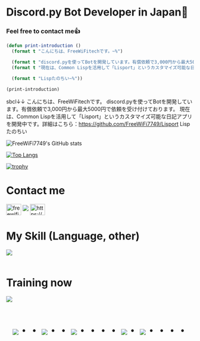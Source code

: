 # Discord.py Bot Developer in Japan👋
### Feel free to contact me👍

```lisp
(defun print-introduction ()
  (format t "こんにちは、FreeWiFitechです。~%")

  (format t "discord.pyを使ってBotを開発しています。有償依頼で3,000円から最大5000円で依頼を受け付けております。~%")
  (format t "現在は、Common Lispを活用して「Lisport」というカスタマイズ可能な日記アプリを開発中です。詳細はこちら：https://github.com/FreeWiFi7749/Lisport~%")

  (format t "Lispたのちい~%"))

(print-introduction)
```
sbcl↓↓
こんにちは、FreeWiFitechです。
discord.pyを使ってBotを開発しています。有償依頼で3,000円から最大5000円で依頼を受け付けております。
現在は、Common Lispを活用して「Lisport」というカスタマイズ可能な日記アプリを開発中です。詳細はこちら：https://github.com/FreeWiFi7749/Lisport
Lispたのちい

![FreeWiFi7749's GitHub stats](https://github-readme-stats.vercel.app/api?username=FreeWiFi7749&show_icons=true&theme=vue-dark)

[![Top Langs](https://github-readme-stats.vercel.app/api/top-langs/?username=FreeWiFi7749&layout=compact&theme=vue-dark)](https://github.com/anuraghazra/github-readme-stats)

[![trophy](https://github-profile-trophy.vercel.app/?username=FreeWiFi7749&theme=discord)](https://github.com/ryo-ma/github-profile-trophy)

# Contact me

<p align="left">
<a href="https://twitter.com/freewifi_tech" target="blank"><img align="center" src="https://raw.githubusercontent.com/rahuldkjain/github-profile-readme-generator/master/src/images/icons/Social/twitter.svg" alt="freewifi_tech" height="30" width="40" /></a>
<a href="mailto:wifi@freewifitech.jp"><img src="https://img.shields.io/badge/Gmail-d14836?style=flat-square&logo=Gmail&logoColor=white"/></a>
<a href="https://discord.gg/bxEaHhxx" target="blank"><img align="center" src="https://raw.githubusercontent.com/rahuldkjain/github-profile-readme-generator/master/src/images/icons/Social/discord.svg" alt="https://discord.gg/bxEaHhxx" height="30" width="40" /></a>
</p>

# My Skill (Language, other)

<img src="https://skillicons.dev/icons?i=python,discord,vscode,github,docker,html,css" /> <br /><br />

# Training now

<img src="https://skillicons.dev/icons?i=docker,html,css,php" /> <br /><br />

<div align="center">
    <h1>
        <img src="https://user-images.githubusercontent.com/44926913/175852850-3fb6c715-1856-41ff-8c1f-94ce3b03b458.gif">・・
        <img src="https://user-images.githubusercontent.com/44926913/175853109-f8850656-6704-4a8a-bee6-9aca154d929b.gif">・・
        <img src="https://user-images.githubusercontent.com/44926913/175853154-5449d974-975e-44a6-ab84-a86031265e40.gif">・・・・
        <img src="https://user-images.githubusercontent.com/44926913/175853109-f8850656-6704-4a8a-bee6-9aca154d929b.gif">・
        <img src="https://user-images.githubusercontent.com/44926913/175853154-5449d974-975e-44a6-ab84-a86031265e40.gif">・・・・
    </h1>
</div>
